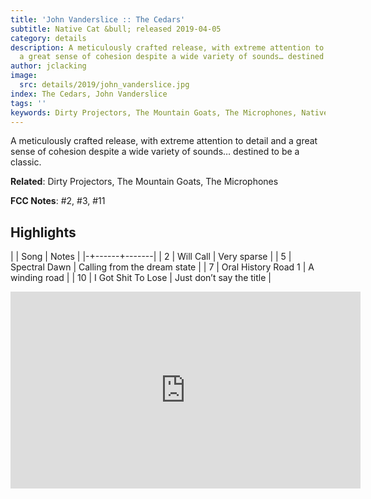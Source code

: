```yaml
---
title: 'John Vanderslice :: The Cedars'
subtitle: Native Cat &bull; released 2019-04-05
category: details
description: A meticulously crafted release, with extreme attention to detail and
  a great sense of cohesion despite a wide variety of sounds… destined to be a classic.
author: jclacking
image:
  src: details/2019/john_vanderslice.jpg
index: The Cedars, John Vanderslice
tags: ''
keywords: Dirty Projectors, The Mountain Goats, The Microphones, Native Cat
---
```

A meticulously crafted release, with extreme attention to detail and a great sense of cohesion despite a wide variety of sounds… destined to be a classic.<!--more-->

**Related**: Dirty Projectors, The Mountain Goats, The Microphones

**FCC Notes**: #2, #3, #11

## Highlights

| | Song | Notes |
|-+------+-------|
| 2 | Will Call | Very sparse |
| 5 | Spectral Dawn | Calling from the dream state |
| 7 | Oral History Road 1 | A winding road |
| 10 | I Got Shit To Lose | Just don’t say the title |

<div class="tlo-detail-video"><iframe width="560" height="315" src="https://www.youtube.com/embed/YP5vkQhGQ7k" frameborder="0" allow="autoplay; encrypted-media" allowfullscreen></iframe></div>

